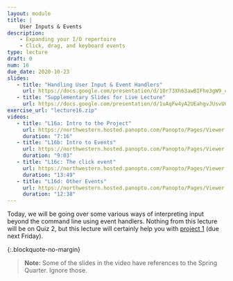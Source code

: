 ```yaml
---
layout: module
title: | 
    User Inputs & Events
description:
    - Expanding your I/O repertoire
    - Click, drag, and keyboard events
type: lecture
draft: 0
num: 16
due_date: 2020-10-23
slides: 
   - title: "Handling User Input & Event Handlers"
     url: https://docs.google.com/presentation/d/10r73Xh63awBIFhe3gW9_csOFTpUu2ZS_9OhNw1Th0uU/edit?usp=sharing
   - title: "Supplementary Slides for Live Lecture"
     url: https://docs.google.com/presentation/d/1uAqFw4yA2UEahgvJUsvUCuiRlIVgZOqGsodwya1xZyg/edit?usp=sharing
exercise_url: "lecture16.zip"
videos:
   - title: "L16a: Intro to the Project"
     url: https://northwestern.hosted.panopto.com/Panopto/Pages/Viewer.aspx?id=7cbbfca8-07a6-43c6-9d64-ac5800023961
     duration: "7:16"
   - title: "L16b: Intro to Events"
     url: https://northwestern.hosted.panopto.com/Panopto/Pages/Viewer.aspx?id=8a0177e0-9626-4b05-9382-ac5800023936
     duration: "9:03"
   - title: "L16c: The click event"
     url: https://northwestern.hosted.panopto.com/Panopto/Pages/Viewer.aspx?id=4d2cf0c9-2c06-4462-8df2-ac5800023906
     duration: "13:49"
   - title: "L16d: Other Events"
     url: https://northwestern.hosted.panopto.com/Panopto/Pages/Viewer.aspx?id=daf9154a-9a06-435b-839f-ac58000238d7
     duration: "12:38"
---
```


Today, we will be going over some various ways of interpreting input beyond the command line using event handlers. Nothing from this lecture will be on Quiz 2, but this lecture will certainly help you with [project 1](../assignments/p1) (due next Friday).

{:.blockquote-no-margin}
> **Note:** Some of the slides in the video have references to the Spring Quarter. Ignore those.   